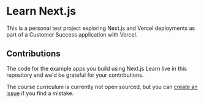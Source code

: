 # Learn Next.js

This is a personal test project exploring Next.js and Vercel deployments as part of a Customer Success application with Vercel.

## Contributions

The code for the example apps you build using Next.js Learn live in this repository and we'd be grateful for your contributions.

The course curriculum is currently not open sourced, but you can [create an issue](https://github.com/vercel/next-learn/issues/new) if you find a mistake.
